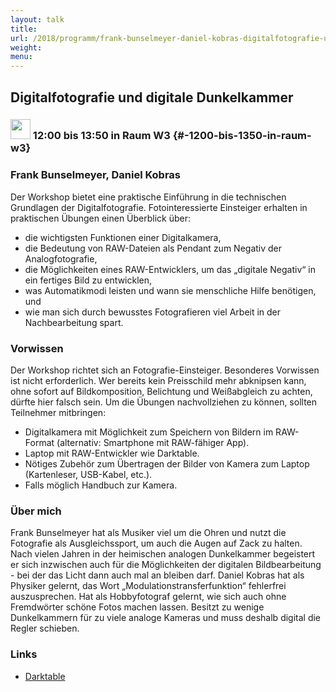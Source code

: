 ```yaml
---
layout: talk
title:
url: /2018/programm/frank-bunselmeyer-daniel-kobras-digitalfotografie-und-digitale-dunkelkammer/
weight:
menu:
---
```

## Digitalfotografie und digitale Dunkelkammer

### <img height = "32" src="../../../images/workshop.svg"> 12:00 bis 13:50 in Raum W3 {#-1200-bis-1350-in-raum-w3}

### Frank Bunselmeyer, Daniel Kobras

Der Workshop bietet eine praktische Einführung in die technischen Grundlagen der Digitalfotografie. Fotointeressierte Einsteiger erhalten in praktischen Übungen einen Überblick über:
* die wichtigsten Funktionen einer Digitalkamera,
* die Bedeutung von RAW-Dateien als Pendant zum Negativ der Analogfotografie,
* die Möglichkeiten eines RAW-Entwicklers, um das „digitale Negativ“ in ein fertiges Bild zu entwicklen,
* was Automatikmodi leisten und wann sie menschliche Hilfe benötigen, und
* wie man sich durch bewusstes Fotografieren viel Arbeit in der Nachbearbeitung spart.

### Vorwissen

Der Workshop richtet sich an Fotografie-Einsteiger. Besonderes Vorwissen ist nicht erforderlich. Wer bereits kein Preisschild mehr abknipsen kann, ohne sofort auf Bildkomposition, Belichtung und Weißabgleich zu achten, dürfte hier falsch sein. Um die Übungen nachvollziehen zu können, sollten Teilnehmer mitbringen:
* Digitalkamera mit Möglichkeit zum Speichern von Bildern im RAW-Format (alternativ: Smartphone mit RAW-fähiger App).
* Laptop mit RAW-Entwickler wie Darktable.
* Nötiges Zubehör zum Übertragen der Bilder von Kamera zum Laptop (Kartenleser, USB-Kabel, etc.).
* Falls möglich Handbuch zur Kamera.

### Über mich

Frank Bunselmeyer hat als Musiker viel um die Ohren und nutzt die Fotografie als Ausgleichssport, um auch die Augen auf Zack zu halten. Nach vielen Jahren in der heimischen analogen Dunkelkammer begeistert er sich inzwischen auch für die Möglichkeiten der digitalen Bildbearbeitung - bei der das Licht dann auch mal an bleiben darf. Daniel Kobras hat als Physiker gelernt, das Wort „Modulationstransferfunktion“ fehlerfrei auszusprechen. Hat als Hobbyfotograf gelernt, wie sich auch ohne Fremdwörter schöne Fotos machen lassen. Besitzt zu wenige Dunkelkammern für zu viele analoge Kameras und muss deshalb digital die Regler schieben.

### Links

- <a href="https://www.darktable.org" target="_blank">Darktable</a>
